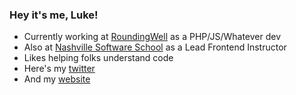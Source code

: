 ### Hey it's me, Luke!

- Currently working at [RoundingWell](https://roundingwell.com/) as a PHP/JS/Whatever dev
- Also at [Nashville Software School](http://nashvillesoftwareschool.com/) as a Lead Frontend Instructor
- Likes helping folks understand code
- Here's my [twitter](https://twitter.com/luketlancaster)
- And my [website](https://luketlancaster.com)
